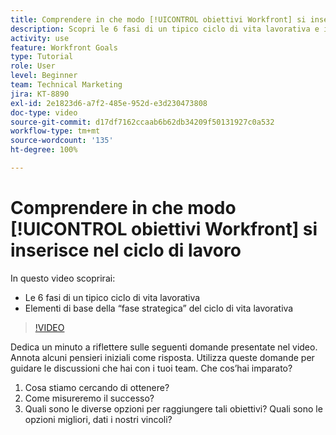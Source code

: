 ```yaml
---
title: Comprendere in che modo [!UICONTROL obiettivi Workfront] si inserisce nel ciclo di lavoro
description: Scopri le 6 fasi di un tipico ciclo di vita lavorativa e i principali elementi di base della rispettiva “fase strategica”.
activity: use
feature: Workfront Goals
type: Tutorial
role: User
level: Beginner
team: Technical Marketing
jira: KT-8890
exl-id: 2e1823d6-a7f2-485e-952d-e3d230473808
doc-type: video
source-git-commit: d17df7162ccaab6b62db34209f50131927c0a532
workflow-type: tm+mt
source-wordcount: '135'
ht-degree: 100%

---
```


# Comprendere in che modo [!UICONTROL obiettivi Workfront] si inserisce nel ciclo di lavoro

In questo video scoprirai:

* Le 6 fasi di un tipico ciclo di vita lavorativa
* Elementi di base della “fase strategica” del ciclo di vita lavorativa

>[!VIDEO](https://video.tv.adobe.com/v/3415992/?quality=12&learn=on&enablevpops&captions=ita)

<!--
Your turn graphic
-->

Dedica un minuto a riflettere sulle seguenti domande presentate nel video. Annota alcuni pensieri iniziali come risposta. Utilizza queste domande per guidare le discussioni che hai con i tuoi team. Che cos’hai imparato?

1. Cosa stiamo cercando di ottenere?
1. Come misureremo il successo?
1. Quali sono le diverse opzioni per raggiungere tali obiettivi? Quali sono le opzioni migliori, dati i nostri vincoli?

